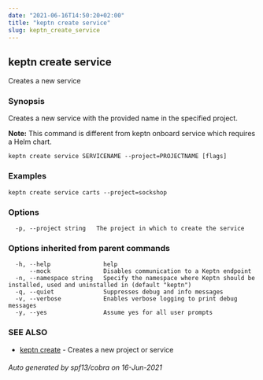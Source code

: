 ```yaml
---
date: "2021-06-16T14:50:20+02:00"
title: "keptn create service"
slug: keptn_create_service
---
```

## keptn create service

Creates a new service

### Synopsis

Creates a new service with the provided name in the specified project.

**Note:** This command is different from keptn onboard service which requires a Helm chart.


```
keptn create service SERVICENAME --project=PROJECTNAME [flags]
```

### Examples

```
keptn create service carts --project=sockshop
```

### Options

```
  -p, --project string   The project in which to create the service
```

### Options inherited from parent commands

```
  -h, --help               help
      --mock               Disables communication to a Keptn endpoint
  -n, --namespace string   Specify the namespace where Keptn should be installed, used and uninstalled in (default "keptn")
  -q, --quiet              Suppresses debug and info messages
  -v, --verbose            Enables verbose logging to print debug messages
  -y, --yes                Assume yes for all user prompts
```

### SEE ALSO

* [keptn create](../keptn_create/)	 - Creates a new project or service

###### Auto generated by spf13/cobra on 16-Jun-2021
